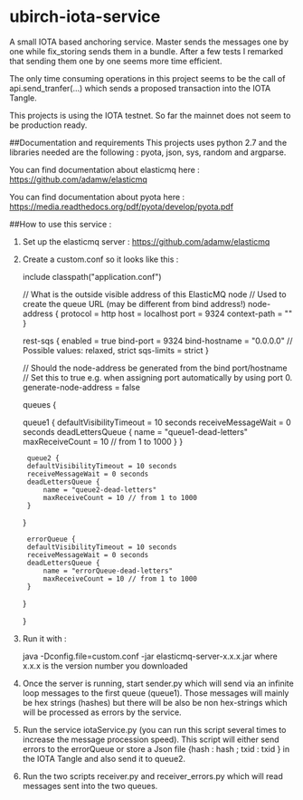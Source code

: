# ubirch-iota-service
A small IOTA based anchoring service. Master sends the messages one by one while fix_storing sends them in a bundle.
After a few tests I remarked that sending them one by one seems more time efficient.

The only time consuming operations in this project seems to be the call of api.send_tranfer(...)
which sends a proposed transaction into the IOTA Tangle.

This projects is using the IOTA testnet. So far the mainnet does not seem to be production ready.

##Documentation and requirements
This projects uses python 2.7 and the libraries needed are the following :
pyota, json, sys, random and argparse.

You can find documentation about elasticmq here : https://github.com/adamw/elasticmq 

You can find documentation about pyota here : https://media.readthedocs.org/pdf/pyota/develop/pyota.pdf


##How to use this service :

1. Set up the elasticmq server : https://github.com/adamw/elasticmq 

2. Create a custom.conf so it looks like this :


    include classpath("application.conf")

    // What is the outside visible address of this ElasticMQ node
    // Used to create the queue URL (may be different from bind address!)
    node-address {
        protocol = http
        host = localhost
        port = 9324
        context-path = ""
    }
    
    rest-sqs {
        enabled = true
        bind-port = 9324
        bind-hostname = "0.0.0.0"
        // Possible values: relaxed, strict
        sqs-limits = strict
    }
    
    // Should the node-address be generated from the bind port/hostname
    // Set this to true e.g. when assigning port automatically by using port 0.
    generate-node-address = false
    
    
    queues {
    
    
      queue1 {
        defaultVisibilityTimeout = 10 seconds
        receiveMessageWait = 0 seconds
        deadLettersQueue {
            name = "queue1-dead-letters"
            maxReceiveCount = 10 // from 1 to 1000
        }
      }
    
        queue2 {
        defaultVisibilityTimeout = 10 seconds
        receiveMessageWait = 0 seconds
        deadLettersQueue {
            name = "queue2-dead-letters"
            maxReceiveCount = 10 // from 1 to 1000
        }
      }
    
        errorQueue {
        defaultVisibilityTimeout = 10 seconds
        receiveMessageWait = 0 seconds
        deadLettersQueue {
            name = "errorQueue-dead-letters"
            maxReceiveCount = 10 // from 1 to 1000
        }
      }
    
    }

3. Run it with :

    
    java -Dconfig.file=custom.conf -jar elasticmq-server-x.x.x.jar where x.x.x is the version number you downloaded

4. Once the server is running, start sender.py which will send via an infinite loop messages to the first queue (queue1). Those messages will mainly be hex strings (hashes) but there will be also be non hex-strings which will be processed as errors by the service.

5. Run the service iotaService.py (you can run this script several times to increase the message procession speed). This script will either send errors to the errorQueue or store a Json file {hash : hash ; txid : txid } in the IOTA Tangle and also send it to queue2.

6. Run the two scripts receiver.py and receiver_errors.py which will read messages sent into the two queues.